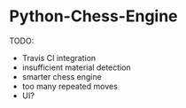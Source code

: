 # Python-Chess-Engine

TODO:

- Travis CI integration
- insufficient material detection
- smarter chess engine
- too many repeated moves
- UI?
